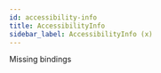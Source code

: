 ```yaml
---
id: accessibility-info
title: AccessibilityInfo
sidebar_label: AccessibilityInfo (x)
---
```


Missing bindings
